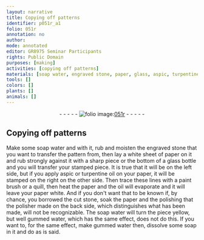 ```yaml
---
layout: narrative
title: Copying off patterns
identifier: p051r_a1
folio: 051r
annotation: no
author:
mode: annotated
editor: GR8975 Seminar Participants
rights: Public Domain
purposes: [making]
activities: [copying off patterns]
materials: [soap water, engraved stone, paper, glass, aspic, turpentine oil, oil, cut stone, gummed wate, soap]
tools: []
colors: []
plants: []
animals: []
---
```


 <div class="folio" align="center">- - - - - <a href="http://gallica.bnf.fr/ark:/12148/btv1b10500001g/f107.image" target="_blank"><img src="https://cu-mkp.github.io/GR8975-edition/assets/photo-icon.png" alt="folio image: " style="display:inline-block; margin-bottom:-3px;"/>051r</a> - - - - - </div>  <span class="activity"></span> 

## Copying off patterns

 
Make some <span class="material">soap water</span> and with it, rub and moisten the <span class="material">engraved stone</span> that you want to transfer the pattern from, then lay a white sheet of <span class="material">paper</span> on it and rub strongly against it with a sharp piece or the bottom of a <span class="material">glass</span> bottle and you will transfer your stamped piece. It is true that it will be on the left side, but if you apply <span class="material">aspic</span> or <span class="material">turpentine oil</span> on your <span class="material">paper</span>, it will be stamped on the right on the other side. Then trace these lines with a paint brush or a quill, then heat the <span class="material">paper</span> and the <span class="material">oil</span> will evaporate and it will leave your <span class="material">paper</span> white. And if you don't want that to be known if, by chance, you borrowed the <span class="material">cut stone</span>, soak the <span class="material">paper</span> and the polishing that the polisher made on the back side, which distinguishes what has been made, will not be recognizable. The <span class="material">soap water</span> will turn the piece yellow, but well <span class="material">gummed wate</span>r, which has the same effect, does not do this. If you want to, for the same effect, make <span class="material">gummed wate</span>r then, dissolve some <span class="material">soap</span> in it and do as is said.
 